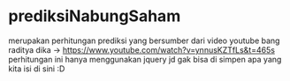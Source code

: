 # prediksiNabungSaham

merupakan perhitungan prediksi yang bersumber dari video youtube bang raditya dika -> https://www.youtube.com/watch?v=ynnusKZTfLs&t=465s
perhitungan ini hanya menggunakan jquery jd gak bisa di simpen apa yang kita isi di sini :D
